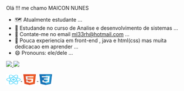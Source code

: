 <div>
Olá !!! me chamo MAICON NUNES



- 🗺️ Atualmente estudante ...
- 🌱 Estudande no curso de Analise e desenvolvimento de sistemas ...
- 👯 Contate-me no email ml33rh@hotmail.com ...
- 🤔 Pouca experiencia em front-end , java e html(css) mas muita dedicacao em aprender ...
- 😄 Pronouns: ele/dele ...
 </div> 
<div>
  <a href="https://github.com/rafaballerini">
  <img height="180em" src="https://github-readme-stats.vercel.app/api?username=GitMaicon0541&show_icons=true&theme=dracula&include_all_commits=true&count_private=true"/>
  <img height="180em" src="https://github-readme-stats.vercel.app/api/top-langs/?username=GitMaicon0541&layout=compact&langs_count=16&theme=dracula"/>
</div>
<div style="display: inline_block"><br>
  
  <img align="center" alt="Maicon-Sql" height="30" width="40" src="https://raw.githubusercontent.com/devicons/devicon/master/icons/react/react-original.svg">
  <img align="center" alt="Maicon-HTML" height="30" width="40" src="https://raw.githubusercontent.com/devicons/devicon/master/icons/html5/html5-original.svg">
  <img align="center" alt="Maicon-CSS" height="30" width="40" src="https://raw.githubusercontent.com/devicons/devicon/master/icons/css3/css3-original.svg">
  
</div>
